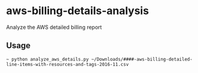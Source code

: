 # aws-billing-details-analysis

Analyze the AWS detailed billing report

## Usage
``` shell
~ python analyze_aws_details.py ~/Downloads/####-aws-billing-detailed-line-items-with-resources-and-tags-2016-11.csv
```
